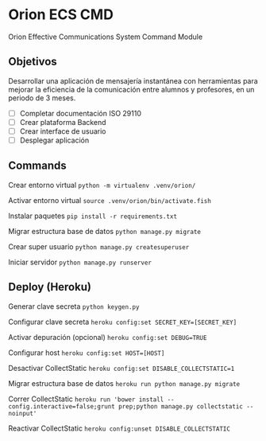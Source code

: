 # Orion ECS CMD

Orion Effective Communications System Command Module

## Objetivos

Desarrollar una aplicación de mensajería instantánea con herramientas para mejorar la eficiencia de la comunicación entre alumnos y profesores, en un periodo de 3 meses.

- [ ]  Completar documentación ISO 29110
- [ ]  Crear plataforma Backend
- [ ]  Crear interface de usuario
- [ ]  Desplegar aplicación

## Commands

Crear entorno virtual `python -m virtualenv .venv/orion/`

Activar entorno virtual `source .venv/orion/bin/activate.fish`

Instalar paquetes `pip install -r requirements.txt`

Migrar estructura base de datos `python manage.py migrate`

Crear super usuario `python manage.py createsuperuser`

Iniciar servidor `python manage.py runserver`

## Deploy (Heroku)

Generar clave secreta `python keygen.py`

Configurar clave secreta `heroku config:set SECRET_KEY=[SECRET_KEY]`

Activar depuración (opcional) `heroku config:set DEBUG=TRUE`

Configurar host `heroku config:set HOST=[HOST]`

Desactivar CollectStatic `heroku config:set DISABLE_COLLECTSTATIC=1`

Migrar estructura base de datos `heroku run python manage.py migrate`

Correr CollectStatic `heroku run 'bower install --config.interactive=false;grunt prep;python manage.py collectstatic --noinput'`

Reactivar CollectStatic `heroku config:unset DISABLE_COLLECTSTATIC`
